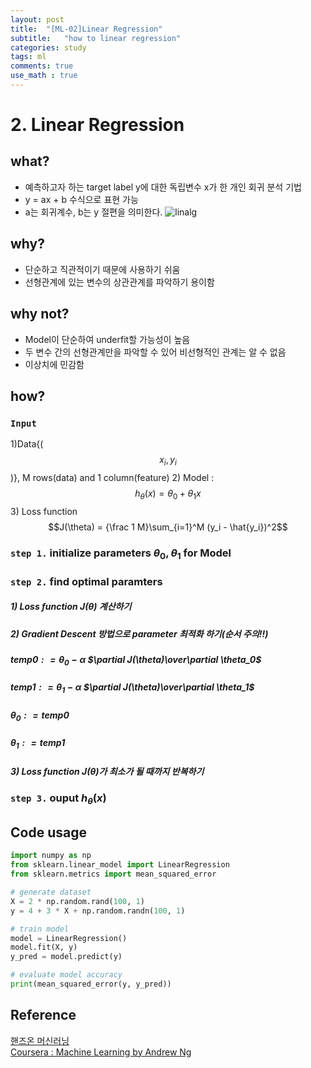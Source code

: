 ```yaml
---
layout: post
title:  "[ML-02]Linear Regression"
subtitle:   "how to linear regression"
categories: study
tags: ml
comments: true
use_math : true
---
```


# 2. Linear Regression

## what?
- 예측하고자 하는 target label y에 대한 독립변수 x가 한 개인 회귀 분석 기법
- y = ax + b 수식으로 표현 가능
- a는 회귀계수, b는 y 절편을 의미한다. 
![linalg](https://user-images.githubusercontent.com/35513025/65589132-884ee780-dfc3-11e9-8586-e3070dc771f8.png)

## why?
- 단순하고 직관적이기 때문에 사용하기 쉬움
- 선형관계에 있는 변수의 상관관계를 파악하기 용이함

## why not?
- Model이 단순하여 underfit할 가능성이 높음
- 두 변수 간의 선형관계만을 파악할 수 있어 비선형적인 관계는 알 수 없음
- 이상치에 민감함

## how?
### ```Input``` 
1)Data{($$x_i, y_i$$)}, M rows(data) and 1 column(feature)
2) Model : $$h_\theta(x) =\theta_0 + \theta_1x$$
3) Loss function  $$J(\theta) = {\frac 1 M}\sum_{i=1}^M (y_i - \hat{y_i})^2$$ 
### ```step 1.``` initialize parameters $\theta_0, \theta_1$ for Model 
### ```step 2.``` find optimal paramters
##### 1)  Loss function $J(\theta)$ 계산하기
##### 2) Gradient Descent 방법으로 parameter 최적화 하기(순서 주의!!)
##### $temp0 : = \theta_0 - \alpha$ $\partial J(\theta)\over\partial \theta_0$
##### $temp1 : = \theta_1 - \alpha$ $\partial J(\theta)\over\partial \theta_1$
##### $\theta_0 : = temp0$
##### $\theta_1 : = temp1$
##### 3) Loss function $J(\theta)$가 최소가 될 때까지 반복하기
### ```step 3.``` ouput   $h_\theta(x)$

## Code usage
```python
import numpy as np
from sklearn.linear_model import LinearRegression
from sklearn.metrics import mean_squared_error

# generate dataset
X = 2 * np.random.rand(100, 1)
y = 4 + 3 * X + np.random.randn(100, 1)

# train model 
model = LinearRegression()
model.fit(X, y)
y_pred = model.predict(y)

# evaluate model accuracy
print(mean_squared_error(y, y_pred))
```
## Reference 
[핸즈온 머신러닝](https://github.com/rickiepark/handson-ml)      
[Coursera : Machine Learning by Andrew Ng](https://www.coursera.org/learn/machine-learning/home/welcome)


